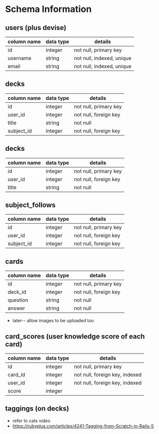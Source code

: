 # Schema Information

## users (plus devise)

column name     | data type | details
----------------|-----------|-----------------------
id              | integer   | not null, primary key
username        | string    | not null, indexed, unique
email           | string    | not null, indexed, unique

## decks

column name     | data type | details
----------------|-----------|-----------------------
id              | integer   | not null, primary key
user_id         | integer   | not null, foreign key
title           | string    | not null
subject_id      | integer   | not null, foreign key

## decks

column name     | data type | details
----------------|-----------|-----------------------
id              | integer   | not null, primary key
user_id         | integer   | not null, foreign key
title           | string    | not null

## subject_follows

column name     | data type | details
----------------|-----------|-----------------------
id              | integer   | not null, primary key
user_id         | integer   | not null, foreign key
subject_id         | integer   | not null, foreign key

## cards

column name     | data type | details
----------------|-----------|-----------------------
id              | integer   | not null, primary key
deck_id         | integer   | not null, foreign key
question        | string    | not null
answer          | string    | not null

* later-- allow images to be uploaded too

## card_scores (user knowledge score of each card)

column name     | data type | details
----------------|-----------|-----------------------
id              | integer   | not null, primary key
card_id         | integer   | not null, foreign key, indexed
user_id         | integer   | not null, foreign key, indexed
score           | integer   |

## taggings (on decks)
* refer to cats video
* https://rubyplus.com/articles/4241-Tagging-from-Scratch-in-Rails-5
